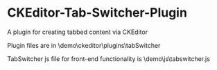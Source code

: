 # CKEditor-Tab-Switcher-Plugin
A plugin for creating tabbed content via CKEditor

Plugin files are in \demo\ckeditor\plugins\tabSwitcher

TabSwitcher js file for front-end functionality is \demo\js\tabswitcher.js
